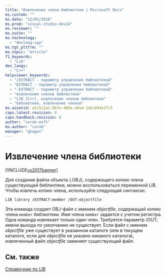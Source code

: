 ```yaml
---
title: "Извлечение члена библиотеки | Microsoft Docs"
ms.custom: ""
ms.date: "12/05/2016"
ms.prod: "visual-studio-dev14"
ms.reviewer: ""
ms.suite: ""
ms.technology: 
  - "devlang-cpp"
ms.tgt_pltfrm: ""
ms.topic: "article"
f1_keywords: 
  - "Lib"
dev_langs: 
  - "C++"
helpviewer_keywords: 
  - "/EXTRACT - параметр управления библиотекой"
  - "EXTRACT - параметр управления библиотекой"
  - "-EXTRACT - параметр управления библиотекой"
  - "извлечение членов библиотеки"
  - "LIB [C++], извлечение членов библиотеки"
  - "библиотеки, извлечение членов"
ms.assetid: a2c5c2a1-9b7e-489a-a9a4-1dec694e1fc5
caps.latest.revision: 8
caps.handback.revision: 8
author: "corob-msft"
ms.author: "corob"
manager: "ghogen"
---
```

# Извлечение члена библиотеки
[!INCLUDE[vs2017banner](../../assembler/inline/includes/vs2017banner.md)]

Для создания файла объекта \(.OBJ\), содержащего копию члена существующей библиотеки, можно воспользоваться переменной LIB.  Чтобы извлечь копию члена, используйте следующий синтаксис.  
  
```  
LIB library /EXTRACT:member /OUT:objectfile  
```  
  
 Эта команда создает OBJ\-файл с именем *objectfile*, содержащий копию члена `member` *библиотеки*.  Имя члена `member` задается с учетом регистра.  Одна команда извлекает только один член.  Требуется параметр \/OUT; имени выхода по умолчанию не существует.  Если файл с именем *objectfile* уже существует в указанном каталоге \(или в текущем каталоге, если для *objectfile* не указано никакого каталога\), извлеченный файл *objectfile* заменяет существующий файл.  
  
## См. также  
 [Справочник по LIB](../../build/reference/lib-reference.md)